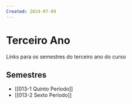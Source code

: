 ```yaml
---
Created: 2024-07-09
---
```

# Terceiro Ano

Links para os semestres do terceiro ano do curso

## Semestres

- [[013-1 Quinto Período]]
- [[013-2 Sexto Período]]